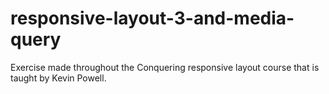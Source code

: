 # responsive-layout-3-and-media-query

Exercise made throughout the Conquering responsive layout course that is taught by Kevin Powell.
